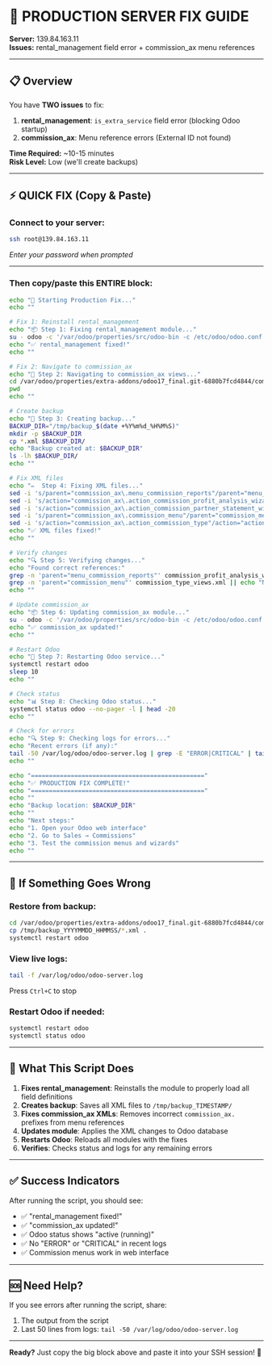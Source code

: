# 🚀 PRODUCTION SERVER FIX GUIDE
**Server:** 139.84.163.11  
**Issues:** rental_management field error + commission_ax menu references

---

## 📋 Overview

You have **TWO issues** to fix:
1. **rental_management**: `is_extra_service` field error (blocking Odoo startup)
2. **commission_ax**: Menu reference errors (External ID not found)

**Time Required:** ~10-15 minutes  
**Risk Level:** Low (we'll create backups)

---

## ⚡ QUICK FIX (Copy & Paste)

### Connect to your server:
```bash
ssh root@139.84.163.11
```
*Enter your password when prompted*

---

### Then copy/paste this ENTIRE block:

```bash
echo "🔧 Starting Production Fix..."
echo ""

# Fix 1: Reinstall rental_management
echo "📦 Step 1: Fixing rental_management module..."
su - odoo -c '/var/odoo/properties/src/odoo-bin -c /etc/odoo/odoo.conf -d properties -u rental_management --stop-after-init' 2>&1 | tail -20
echo "✅ rental_management fixed!"
echo ""

# Fix 2: Navigate to commission_ax
echo "📁 Step 2: Navigating to commission_ax views..."
cd /var/odoo/properties/extra-addons/odoo17_final.git-6880b7fcd4844/commission_ax/views
pwd
echo ""

# Create backup
echo "💾 Step 3: Creating backup..."
BACKUP_DIR="/tmp/backup_$(date +%Y%m%d_%H%M%S)"
mkdir -p $BACKUP_DIR
cp *.xml $BACKUP_DIR/
echo "Backup created at: $BACKUP_DIR"
ls -lh $BACKUP_DIR/
echo ""

# Fix XML files
echo "✏️  Step 4: Fixing XML files..."
sed -i 's/parent="commission_ax\.menu_commission_reports"/parent="menu_commission_reports"/g' commission_profit_analysis_wizard_views.xml commission_partner_statement_wizard_views.xml
sed -i 's/action="commission_ax\.action_commission_profit_analysis_wizard"/action="action_commission_profit_analysis_wizard"/g' commission_profit_analysis_wizard_views.xml
sed -i 's/action="commission_ax\.action_commission_partner_statement_wizard"/action="action_commission_partner_statement_wizard"/g' commission_partner_statement_wizard_views.xml
sed -i 's/parent="commission_ax\.commission_menu"/parent="commission_menu"/g' commission_type_views.xml
sed -i 's/action="commission_ax\.action_commission_type"/action="action_commission_type"/g' commission_type_views.xml
echo "✅ XML files fixed!"
echo ""

# Verify changes
echo "🔍 Step 5: Verifying changes..."
echo "Found correct references:"
grep -n 'parent="menu_commission_reports"' commission_profit_analysis_wizard_views.xml || echo "None"
grep -n 'parent="commission_menu"' commission_type_views.xml || echo "None"
echo ""

# Update commission_ax
echo "📦 Step 6: Updating commission_ax module..."
su - odoo -c '/var/odoo/properties/src/odoo-bin -c /etc/odoo/odoo.conf -d properties -u commission_ax --stop-after-init' 2>&1 | tail -20
echo "✅ commission_ax updated!"
echo ""

# Restart Odoo
echo "🔄 Step 7: Restarting Odoo service..."
systemctl restart odoo
sleep 10
echo ""

# Check status
echo "📊 Step 8: Checking Odoo status..."
systemctl status odoo --no-pager -l | head -20
echo ""

# Check for errors
echo "🔍 Step 9: Checking logs for errors..."
echo "Recent errors (if any):"
tail -50 /var/log/odoo/odoo-server.log | grep -E "ERROR|CRITICAL" | tail -10 || echo "No recent errors found!"
echo ""

echo "================================================"
echo "✅ PRODUCTION FIX COMPLETE!"
echo "================================================"
echo ""
echo "Backup location: $BACKUP_DIR"
echo ""
echo "Next steps:"
echo "1. Open your Odoo web interface"
echo "2. Go to Sales → Commissions"
echo "3. Test the commission menus and wizards"
echo ""
```

---

## 🔄 If Something Goes Wrong

### Restore from backup:
```bash
cd /var/odoo/properties/extra-addons/odoo17_final.git-6880b7fcd4844/commission_ax/views
cp /tmp/backup_YYYYMMDD_HHMMSS/*.xml .
systemctl restart odoo
```

### View live logs:
```bash
tail -f /var/log/odoo/odoo-server.log
```
Press `Ctrl+C` to stop

### Restart Odoo if needed:
```bash
systemctl restart odoo
systemctl status odoo
```

---

## 📝 What This Script Does

1. **Fixes rental_management**: Reinstalls the module to properly load all field definitions
2. **Creates backup**: Saves all XML files to `/tmp/backup_TIMESTAMP/`
3. **Fixes commission_ax XMLs**: Removes incorrect `commission_ax.` prefixes from menu references
4. **Updates module**: Applies the XML changes to Odoo database
5. **Restarts Odoo**: Reloads all modules with the fixes
6. **Verifies**: Checks status and logs for any remaining errors

---

## ✅ Success Indicators

After running the script, you should see:
- ✅ "rental_management fixed!"
- ✅ "commission_ax updated!"
- ✅ Odoo status shows "active (running)"
- ✅ No "ERROR" or "CRITICAL" in recent logs
- ✅ Commission menus work in web interface

---

## 🆘 Need Help?

If you see errors after running the script, share:
1. The output from the script
2. Last 50 lines from logs: `tail -50 /var/log/odoo/odoo-server.log`

---

**Ready?** Just copy the big block above and paste it into your SSH session! 🚀
